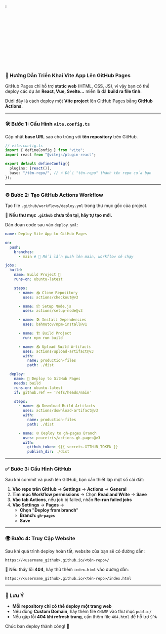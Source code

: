 <img src="https://github.com/user-attachments/assets/cedfcf13-3634-4134-be70-430cb0904ee6" width="5%"><br/>
### 🚀 Hướng Dẫn Triển Khai Vite App Lên GitHub Pages  

GitHub Pages chỉ hỗ trợ **static web** (HTML, CSS, JS), vì vậy bạn có thể deploy các dự án **React, Vue, Svelte...** miễn là đã **build ra file tĩnh**.  

Dưới đây là cách deploy một **Vite project** lên GitHub Pages bằng **GitHub Actions**.  

---

### 🛠️ Bước 1: Cấu Hình `vite.config.ts`  
Cập nhật **base URL** sao cho trùng với **tên repository** trên GitHub.  

```ts
// vite.config.ts
import { defineConfig } from "vite";
import react from "@vitejs/plugin-react";

export default defineConfig({
  plugins: [react()],
  base: "/tên-repo/", // ⚡ Đổi "tên-repo" thành tên repo của bạn
});
```

---

### ⚙️ Bước 2: Tạo GitHub Actions Workflow  
Tạo file `.github/workflows/deploy.yml` trong thư mục gốc của project.  

📌 **Nếu thư mục `.github` chưa tồn tại, hãy tự tạo mới.**  

Dán đoạn code sau vào `deploy.yml`:  

```yaml
name: Deploy Vite App to GitHub Pages

on:
  push:
    branches:
      - main # 🔄 Mỗi lần push lên main, workflow sẽ chạy

jobs:
  build:
    name: Build Project 🔨
    runs-on: ubuntu-latest

    steps:
      - name: 📥 Clone Repository
        uses: actions/checkout@v3

      - name: 📦 Setup Node.js
        uses: actions/setup-node@v3

      - name: 🛠️ Install Dependencies
        uses: bahmutov/npm-install@v1

      - name: 🏗️ Build Project
        run: npm run build

      - name: 📤 Upload Build Artifacts
        uses: actions/upload-artifact@v3
        with:
          name: production-files
          path: ./dist

  deploy:
    name: 🚀 Deploy to GitHub Pages
    needs: build
    runs-on: ubuntu-latest
    if: github.ref == 'refs/heads/main'

    steps:
      - name: 📥 Download Build Artifacts
        uses: actions/download-artifact@v3
        with:
          name: production-files
          path: ./dist

      - name: 🌐 Deploy to gh-pages Branch
        uses: peaceiris/actions-gh-pages@v3
        with:
          github_token: ${{ secrets.GITHUB_TOKEN }}
          publish_dir: ./dist
```

---

### ✅ Bước 3: Cấu Hình GitHub  
Sau khi commit và push lên GitHub, bạn cần thiết lập một số cài đặt:  

1. **Vào repo trên GitHub** → **Settings** → **Actions** → **General**  
2. **Tìm mục Workflow permissions** → Chọn **Read and Write** → **Save**  
3. **Vào tab Actions**, nếu job bị failed, nhấn **Re-run failed jobs**  
4. **Vào Settings** → **Pages** →  
   - **Chọn "Deploy from branch"**  
   - **Branch: `gh-pages`**  
   - **Save**  

---

### 🌍 Bước 4: Truy Cập Website  
Sau khi quá trình deploy hoàn tất, website của bạn sẽ có đường dẫn:  

```
https://<username_github>.github.io/<tên-repo>/
```

📌 Nếu thấy lỗi **404**, hãy thử thêm `index.html` vào đường dẫn:  

```
https://<username_github>.github.io/<tên-repo>/index.html
```

---

### 🎯 Lưu Ý  
- **Mỗi repository chỉ có thể deploy một trang web**  
- Nếu dùng **Custom Domain**, hãy thêm file `CNAME` vào thư mục `public/`  
- Nếu gặp lỗi **404 khi refresh trang**, cần thêm file `404.html` để hỗ trợ `SPA`  

Chúc bạn deploy thành công! 🚀
